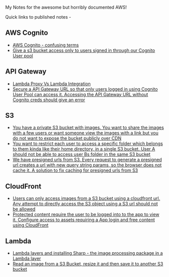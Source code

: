 My Notes for the awesome but horribly documented AWS!

Quick links to published notes - 
## AWS Cognito
- [AWS Cognito - confusing terms](https://github.com/amythical/aws/blob/main/TODO.txt)
- [Give a s3 bucket access only to users signed in through our Cognito User pool](https://github.com/amythical/aws/blob/9f0af2f3a3b3006b18249c48e3b5bd3d1ad5dd65/cognito/restrict-access-s3bucket-cognito-users-only-via-lambda.md)

## API Gateway
- [Lambda Proxy Vs Lambda Integration](https://github.com/amythical/aws/blob/9f0af2f3a3b3006b18249c48e3b5bd3d1ad5dd65/apigateway/lambda-proxy-Vs-lambda-integration.md)
- [Secure a API Gateway URL so that only users logged in using Cognito User Pool can access it. Accessing the API Gateway URL without Cognito creds should give an error](https://github.com/amythical/aws/blob/9f0af2f3a3b3006b18249c48e3b5bd3d1ad5dd65/apigateway/secure-apigateway-with-cognito-userpool.md)

## S3
- [You have a private S3 bucket with images. You want to share the images with a few users or want someone view the images with a link but you do not want to expose the bucket publicly over CDN](https://github.com/amythical/aws/blob/0358331d94c9591b9938b3e7917eddffe0d54f86/s3/pre-signed-url-private-S3-bucket.md)
- [You want to restrict each user to access a specific folder which belongs to them kinda like their home directory, in a single S3 bucket. User A should not be able to access user Bs folder in the same S3 bucket](https://github.com/amythical/aws/blob/0358331d94c9591b9938b3e7917eddffe0d54f86/s3/restrict-users-to-their-home-folders-S3-bucket.md)
- [We have presigned urls from S3. Every request to generate a presigned url creates a url with new query string params, so the browser does not cache it. A solution to fix caching for presigned urls from S3](https://github.com/amythical/aws/blob/0358331d94c9591b9938b3e7917eddffe0d54f86/s3/caching-presigned-urls.md)

## CloudFront
- [Users can only access images from a S3 bucket using a cloudfront url. Any attempt to directly access the S3 object using a S3 url should not be allowed](https://github.com/amythical/aws/blob/0358331d94c9591b9938b3e7917eddffe0d54f86/cloudfront/cloudfront-serve-content-from-private-s3-bucket.md)
- [Protected content require the user to be logged into to the app to view it. Configure access to assets requiring a App login and free content using CloudFront](https://github.com/amythical/aws/blob/0358331d94c9591b9938b3e7917eddffe0d54f86/cloudfront/cloudfront-serve-private-content-only-to-logged-in-users-s3.md)

## Lambda
- [Lambda layers and installing Sharp - the image processing package in a Lambda layer](https://github.com/amythical/aws/blob/0358331d94c9591b9938b3e7917eddffe0d54f86/image-processing/lambda-sharp/installing-sharp.md)
- [Read an image from a S3 Bucket, resize it and then save it to another S3 bucket](https://github.com/amythical/aws/blob/0358331d94c9591b9938b3e7917eddffe0d54f86/image-processing/lambda-sharp/crop-images-sharp-s3.md)

